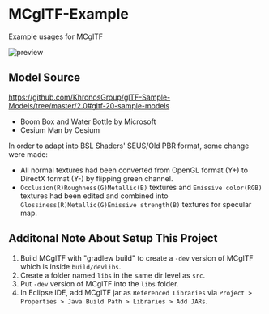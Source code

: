 # MCglTF-Example
 Example usages for MCglTF
 
![preview](https://user-images.githubusercontent.com/39574697/157580750-55867059-5fe8-4bcb-855c-039121b81410.png)
## Model Source
https://github.com/KhronosGroup/glTF-Sample-Models/tree/master/2.0#gltf-20-sample-models

- Boom Box and Water Bottle by Microsoft
- Cesium Man by Cesium

In order to adapt into BSL Shaders' SEUS/Old PBR format, some change were made:
- All normal textures had been converted from OpenGL format (Y+) to DirectX format (Y-) by flipping green channel.
- `Occlusion(R)Roughness(G)Metallic(B)` textures and `Emissive color(RGB)` textures had been edited and combined into `Glossiness(R)Metallic(G)Emissive strength(B)` textures for specular map.
## Additonal Note About Setup This Project
1. Build MCglTF with "gradlew build" to create a `-dev` version of MCglTF which is inside `build/devlibs`.
2. Create a folder named `libs` in the same dir level as `src`.
3. Put `-dev` version of MCglTF into the `libs` folder.
4. In Eclipse IDE, add MCglTF jar as `Referenced Libraries` via `Project > Properties > Java Build Path > Libraries > Add JARs`.
